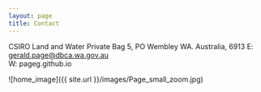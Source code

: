 ```yaml
--- 
layout: page
title: Contact
---
```


CSIRO Land and Water
Private Bag 5, PO Wembley WA.
Australia, 6913
E: gerald.page@dbca.wa.gov.au  
W: pageg.github.io  

![home_image]({{ site.url }}/images/Page_small_zoom.jpg)
